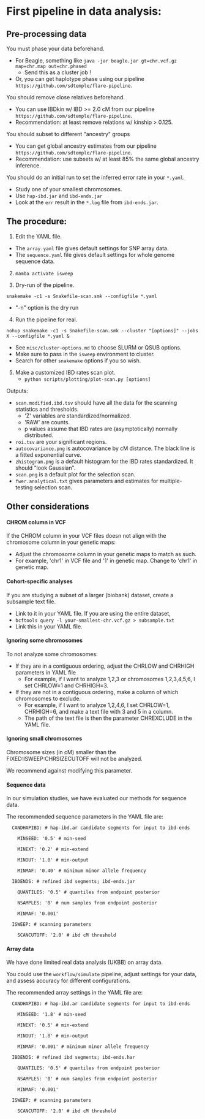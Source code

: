 # First pipeline in data analysis:

## Pre-processing data

You must phase your data beforehand.
- For Beagle, something like ` java -jar beagle.jar gt=chr.vcf.gz map=chr.map out=chr.phased `
    - Send this as a cluster job !
- Or, you can get haplotype phase using our pipeline `https://github.com/sdtemple/flare-pipeline`.

You should remove close relatives beforehand.
- You can use IBDkin w/ IBD >= 2.0 cM from our pipeline `https://github.com/sdtemple/flare-pipeline`.
- Recommendation: at least remove relations w/ kinship > 0.125.

You should subset to different "ancestry" groups
- You can get global ancestry estimates from our pipeline `https://github.com/sdtemple/flare-pipeline`.
- Recommendation: use subsets w/ at least 85% the same global ancestry inference.

You should do an initial run to set the inferred error rate in your `*.yaml`.
- Study one of your smallest chromosomes.
- Use `hap-ibd.jar` and `ibd-ends.jar`
- Look at the `err` result in the `*.log` file from `ibd-ends.jar`.

## The procedure:

1. Edit the YAML file.
- The `array.yaml` file gives default settings for SNP array data.
- The `sequence.yaml` file gives default settings for whole genome sequence data.

2. ` mamba activate isweep `

3. Dry-run of the pipeline.
```
snakemake -c1 -s Snakefile-scan.smk --configfile *.yaml
```
- "-n" option is the dry run

4. Run the pipeline for real.
```
nohup snakemake -c1 -s Snakefile-scan.smk --cluster "[options]" --jobs X --configfile *.yaml &
```
- See `misc/cluster-options.md` to choose SLURM or QSUB options.
- Make sure to pass in the `isweep` environment to cluster.
- Search for other `snakemake` options if you so wish.

5. Make a customized IBD rates scan plot.
    - `python scripts/plotting/plot-scan.py [options]`

Outputs:
- `scan.modified.ibd.tsv` should have all the data for the scanning statistics and thresholds.
  - 'Z' variables are standardized/normalized.
  - 'RAW' are counts.
  - p values assume that IBD rates are (asymptotically) normally distributed.
- `roi.tsv` are your significant regions.
- `autocovariance.png` is autocovariance by cM distance. The black line is a fitted exponential curve.
- `zhistogram.png` is a default histogram for the IBD rates standardized. It should "look Gaussian".
- `scan.png` is a default plot for the selection scan.
- `fwer.analytical.txt` gives parameters and estimates for multiple-testing selection scan.

## Other considerations

#### CHROM column in VCF

If the CHROM column in your VCF files doesn not align with the chromosome column in your genetic maps:
- Adjust the chromosome column in your genetic maps to match as such.
- For example, 'chr1' in VCF file and '1' in genetic map. Change to 'chr1' in genetic map.

#### Cohort-specific analyses 

If you are studying a subset of a larger (biobank) dataset, create a subsample text file.
- Link to it in your YAML file.
If you are using the entire dataset,
- ` bcftools query -l your-smallest-chr.vcf.gz > subsample.txt `
- Link this in your YAML file.

#### Ignoring some chromosomes

To not analyze some chromosomes:
- If they are in a contiguous ordering, adjust the CHRLOW and CHRHIGH parameters in YAML file
  - For example, if I want to analyze 1,2,3 or chromosomes 1,2,3,4,5,6, I set CHRLOW=1 and CHRHIGH=3.
- If they are not in a contiguous ordering, make a column of which chromosomes to exclude.
  - For example, if I want to analyze 1,2,4,6, I set CHRLOW=1, CHRHIGH=6, and make a text file with 3 and 5 in a column.
  - The path of the text file is then the parameter CHREXCLUDE in the YAML file.

#### Ignoring small chromosomes

Chromosome sizes (in cM) smaller than the FIXED:ISWEEP:CHRSIZECUTOFF will not be analyzed.

We recommend against modifying this parameter.

#### Sequence data

In our simulation studies, we have evaluated our methods for sequence data. 

The recommended sequence parameters in the YAML file are:

```
  CANDHAPIBD: # hap-ibd.ar candidate segments for input to ibd-ends

    MINSEED: '0.5' # min-seed

    MINEXT: '0.2' # min-extend

    MINOUT: '1.0' # min-output

    MINMAF: '0.40' # minimum minor allele frequency

  IBDENDS: # refined ibd segments; ibd-ends.jar

    QUANTILES: '0.5' # quantiles from endpoint posterior

    NSAMPLES: '0' # num samples from endpoint posterior

    MINMAF: '0.001'

  ISWEEP: # scanning parameters

    SCANCUTOFF: '2.0' # ibd cM threshold
```

#### Array data

We have done limited real data analysis (UKBB) on array data. 

You could use the `workflow/simulate` pipeline, adjust settings for your data, and assess accuracy for different configurations. 

The recommended array settings in the YAML file are:

```
  CANDHAPIBD: # hap-ibd.ar candidate segments for input to ibd-ends

    MINSEED: '1.8' # min-seed
    
    MINEXT: '0.5' # min-extend
    
    MINOUT: '1.8' # min-output

    MINMAF: '0.001' # minimum minor allele frequency

  IBDENDS: # refined ibd segments; ibd-ends.har

    QUANTILES: '0.5' # quantiles from endpoint posterior

    NSAMPLES: '0' # num samples from endpoint posterior

    MINMAF: '0.001'

  ISWEEP: # scanning parameters

    SCANCUTOFF: '2.0' # ibd cM threshold
```
